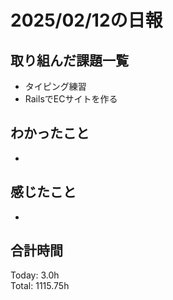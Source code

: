 # 2025/02/12の日報
## 取り組んだ課題一覧
* タイピング練習
*  RailsでECサイトを作る
## わかったこと
*          
## 感じたこと
* 
## 合計時間 
Today: 3.0h<br>
Total: 1115.75h

